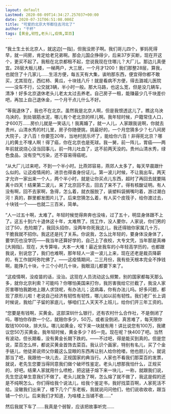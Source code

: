 ```yaml
---
layout: default
Lastmod: 2020-08-09T14:34:27.257037+00:00
date: 2020-07-31T06:51:08.000Z
title: "可爱的北京大爷都住去河北了"
author: "干杯"
tags: [黄金,韧性,老头儿,疫情,菜百]
---
```


“我土生土长北京人，就这边\[一指\]，但我没房子啊。我们哥儿四个，爹妈死得早，就一间房，肯定给老兄弟啊。那会儿国企挣得少，后来37岁买断，现在开这个，更买不起了。我租在北京都租不起，您说我现在住哪儿？大厂儿。那边儿真便宜。28层大板儿楼，一梯两户，大三居，一个月才1200！我们那整28层，算我，也就住了十几家儿……生活方便，每五天有大集，诶哟那东西，便宜得你都不敢买，尤其现在，西红柿、黄瓜，十块钱八斤！就是看病不方便，得去潞城儿医院——没车不行，公交就3辆，半小时一般。那大马路，也这么宽，但是没几辆车，清净！好多北京退休老头儿老太太过去养老。自己房子一租，能赚最少几千块差价吧，再加上自己退休金，一个月干点儿什么不好。

”等我退休了，我也不在北京。虽然我是北京人啊，但是我恨透这儿了。瞧这乌泱乌泱的，到处钢筋水泥，哪儿有个老北京的样儿啊。我年轻时候，户籍常住人口，才600万……房价儿就是一笑话儿！我离婚了，就一人儿，人家跟我说啊，你就去贵州，山清水秀的村儿里，房子你随便挑，挑最好的，一个月您猜多少？七八间房大院子，才八百！你要签20年，当地村民乐坏了，能给你六百！非得死北京？哪儿的黄土不埋人啊！得了癌，你在北京也是死球。我一舅，前一阵儿，胃癌——两年前就说烧心没当回事儿，前一阵儿吐血了，这不前两天没的。贵州山清水秀，绿色食品，没有空气污染，还不容易得癌呢。

“从大厂儿过来吧，不到一个半小时。比燕郊容易，燕郊人太多了，每天早晨跟什么似的。让这疫情闹的，进京也得查身份证儿。第一波儿时候，不让我出车。两天才允许一家出来一个人，两个半小时，就是让你买点儿东西，超时了再回去就要隔离十四天！结果第二波儿，来了北京回不去，回去了来不了。得有核酸证明。有人没有啊，回不去家啊，急得，怎么着，就衣服脱了，装塑料袋搁嘴叼着，游过潮白河！真的，群里都发图片儿了。后来您猜怎么着，有人买个皮筏子，给你渡过去，十块钱一个——也就二三百米，简单。

“人一过五十啊，太难了。年轻时候觉得奔奔也没啥，过了五十，明显身体跟不上了。这五十到六十退休这十年，太难熬了。找工作，没人要你，人家说，你们男的过了50，危险期了，我回头招你，没两年你死我这儿，我还得赔你家属几十万，干脆我就不招你。我这还是托了关系。你说我，怎么比年轻的，要身体没身体了，要学历也没学历——我当年还算好学的，自己上了夜校，大专文凭，当年那是真棒\[大拇指\]，现在，大专算啥，大本一大堆！最近坐我车的小年轻高学历的，也都跟我说，别说您了，我们也难啊，那年轻人一波一波儿上来，现在还老是裁员降薪的，有工作就阿弥陀佛了。——这疫情期间，二三月份，我有些天根本完全不挣钱啊，能挣几十块，十三个小时几十块，我眼泪儿都要下来了。

”这疫情啊，没疫苗的话，没治。这现在人员流动这么频繁，别的国家都每天那么多，就你北京利索？可能吗？你哪怕美国来打你，我厉害我给它拦截了，我没人家厉害哪怕我跪地上跟人求饶呢，有办法儿；这病毒，你有办法儿吗。好多问题，都现了原形儿啦！老说自己经济有韧性有韧性，哪儿如以前有韧性。我们老厂长上调时候说，我给厂子留的家底儿，够咱们工人天天不上班儿，给你们开三年工资的。

“您要是有钱啊，买黄金。这部深圳什么银行，还有农村什么合作社，不是倒闭了吗，哪怕你存款一个亿，就赔你多少，50万。或者没倒闭，真苦难了，每天限你取钱1000块，排大队。哪儿如黄金，咬下来一块就有用！讲比说您有100万，我建议您50万买黄金。我年轻时候，黄金多少？85一克。现在呢？快400了吧。当然有波动，但长期看，没有黄金长期下跌的。——不过吧，得是能买到真的。但是您说，菜百怎么样，都说买黄金首饰去菜百。我认识个画家，特别有名儿，买了个金手链儿，他徒弟说师父你戴这么显眼的东西再让别人给你抢喽。他也胆儿小，就说那当了吧，我跟他一块儿去，正规国家的典当行。人家也不看我们那菜百的发票，就说，老先生您要当得同意我们做个破坏性鉴定。老头儿想那我怕什么，正规买的，好吧。结果人家就用什么喷枪，把这链子熔下来一块儿，一称，就跟我们说，先生您这单生意我们不做了。老头儿就急了啊，怎么熔了就不做了，我这是假的还是不纯啊怎么，你们得给我个说法儿，给我个鉴定书，我好找菜百啊，人家死活不给。没辙我们出来了，楼下几个广东老板，我就说问问他们，他们说收收收，跟当铺一个价儿。后来我们才知道，为啥楼上当铺不收……”

然后我就下车了……我真是个弱智，应该把故事听完……

